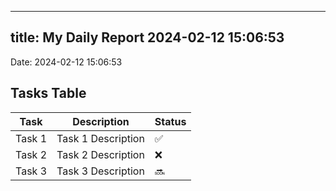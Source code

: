 
---
title: My Daily Report 2024-02-12 15:06:53
---

Date: 2024-02-12 15:06:53

## Tasks Table

| Task | Description | Status |
|------|-------------|--------|
| Task 1 | Task 1 Description | ✅ |
| Task 2 | Task 2 Description | ❌ |
| Task 3 | Task 3 Description | 🔜 |
